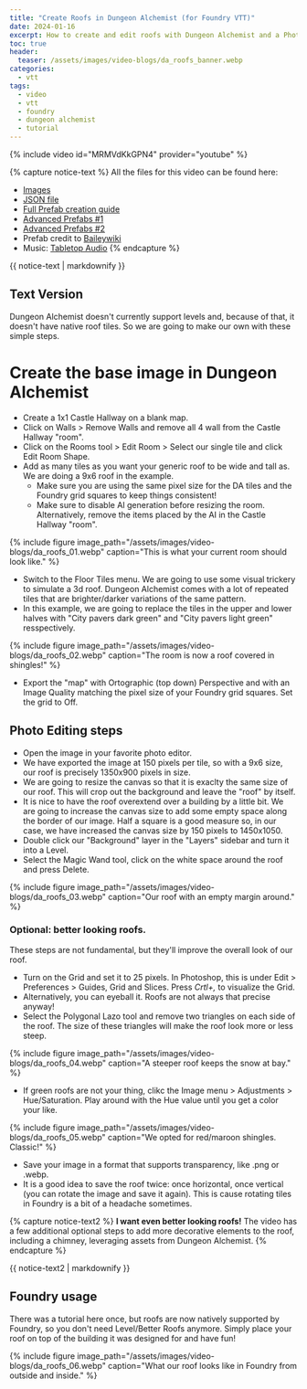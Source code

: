 ```yaml
---
title: "Create Roofs in Dungeon Alchemist (for Foundry VTT)"
date: 2024-01-16
excerpt: How to create and edit roofs with Dungeon Alchemist and a Photo editing software.
toc: true
header:
  teaser: /assets/images/video-blogs/da_roofs_banner.webp
categories: 
  - vtt
tags:
  - video
  - vtt
  - foundry
  - dungeon alchemist
  - tutorial
---
```


{% include video id="MRMVdKkGPN4" provider="youtube" %}

{% capture notice-text %}
All the files for this video can be found here:
- [Images](https://imgur.com/a/zx47FnK)
- [JSON file](https://pastebin.com/Y981BZhJ)
- [Full Prefab creation guide](https://youtu.be/k66biGIyED4)
- [Advanced Prefabs #1](https://youtu.be/4e9xosxoBu0)
- [Advanced Prefabs #2](https://www.youtube.com/watch?v=ewHXyRNDnxo)
- Prefab credit to [Baileywiki](https://www.youtube.com/channel/UCg6hyng0ObRKLwfz3QIhcog)
- Music: [Tabletop Audio](https://tabletopaudio.com/)
{% endcapture %}
<div class="notice--info">
  {{ notice-text | markdownify }}
</div>

## Text Version
Dungeon Alchemist doesn't currently support levels and, because of that, it doesn't have native roof tiles. So we are going to make our own with these simple steps.
# Create the base image in Dungeon Alchemist
+ Create a 1x1 Castle Hallway on a blank map.
+ Click on Walls > Remove Walls and remove all 4 wall from the Castle Hallway "room".
+ Click on the Rooms tool > Edit Room > Select our single tile and click Edit Room Shape.
+ Add as many tiles as you want your generic roof to be wide and tall as. We are doing a 9x6 roof in the example.
  + Make sure you are using the same pixel size for the DA tiles and the Foundry grid squares to keep things consistent!
  + Make sure to disable AI generation before resizing the room. Alternatively, remove the items placed by the AI in the Castle Hallway "room".

{% include figure image_path="/assets/images/video-blogs/da_roofs_01.webp" caption="This is what your current room should look like." %}

+ Switch to the Floor Tiles menu. We are going to use some visual trickery to simulate a 3d roof. Dungeon Alchemist comes with a lot of repeated tiles that are brighter/darker variations of the same pattern.
+ In this example, we are going to replace the tiles in the upper and lower halves with "City pavers dark green" and "City pavers light green" resspectively.

{% include figure image_path="/assets/images/video-blogs/da_roofs_02.webp" caption="The room is now a roof covered in shingles!" %}

+ Export the "map" with Ortographic (top down) Perspective and with an Image Quality matching the pixel size of your Foundry grid squares. Set the grid to Off.
## Photo Editing steps
+ Open the image in your favorite photo editor.
+ We have exported the image at 150 pixels per tile, so with a 9x6 size, our roof is precisely 1350x900 pixels in size.
+ We are going to resize the canvas so that it is exaclty the same size of our roof. This will crop out the background and leave the "roof" by itself.
+ It is nice to have the roof overextend over a building by a little bit. We are going to increase the canvas size to add some empty space along the border of our image. Half a square is a good measure so, in our case, we have increased the canvas size by 150 pixels to 1450x1050.
+ Double click our "Background" layer in the "Layers" sidebar and turn it into a Level.
+ Select the Magic Wand tool, click on the white space around the roof and press Delete.

{% include figure image_path="/assets/images/video-blogs/da_roofs_03.webp" caption="Our roof with an empty margin around." %}

### Optional: better looking roofs.
These steps are not fundamental, but they'll improve the overall look of our roof.
+ Turn on the Grid and set it to 25 pixels. In Photoshop, this is under Edit > Preferences > Guides, Grid and Slices. Press _Crtl+,_ to visualize the Grid.
 + Alternatively, you can eyeball it. Roofs are not always that precise anyway!
+ Select the Polygonal Lazo tool and remove two triangles on each side of the roof. The size of these triangles will make the roof look more or less steep.

{% include figure image_path="/assets/images/video-blogs/da_roofs_04.webp" caption="A steeper roof keeps the snow at bay." %}

+ If green roofs are not your thing, clikc the Image menu > Adjustments > Hue/Saturation. Play around with the Hue value until you get a color your like.

{% include figure image_path="/assets/images/video-blogs/da_roofs_05.webp" caption="We opted for red/maroon shingles. Classic!" %}

+ Save your image in a format that supports transparency, like .png or .webp.
+ It is a good idea to save the roof twice: once horizontal, once vertical (you can rotate the image and save it again). This is cause rotating tiles in Foundry is a bit of a headache sometimes.

{% capture notice-text2 %}
**I want even better looking roofs!**
The video has a few additional optional steps to add more decorative elements to the roof, including a chimney, leveraging assets from Dungeon Alchemist.
{% endcapture %}
<div class="notice--info">
  {{ notice-text2 | markdownify }}
</div>

## Foundry usage
There was a tutorial here once, but roofs are now natively supported by Foundry, so you don't need Level/Better Roofs anymore. Simply place your roof on top of the building it was designed for and have fun!

{% include figure image_path="/assets/images/video-blogs/da_roofs_06.webp" caption="What our roof looks like in Foundry from outside and inside." %}
